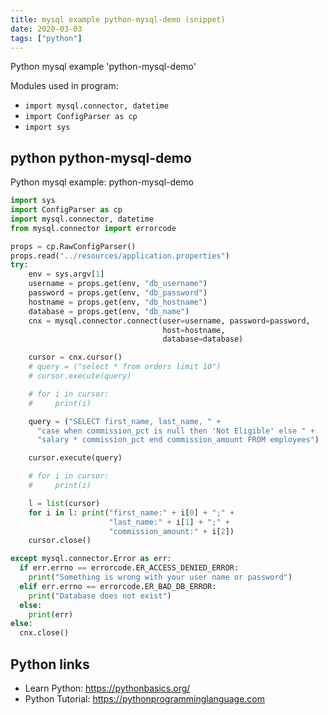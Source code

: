 ```yaml
---
title: mysql example python-mysql-demo (snippet)
date: 2020-03-03
tags: ["python"]
---
```

Python mysql example 'python-mysql-demo'


Modules used in program: 
* `import mysql.connector, datetime`
* `import ConfigParser as cp`
* `import sys`

## python python-mysql-demo

Python mysql example: python-mysql-demo

```python
import sys
import ConfigParser as cp
import mysql.connector, datetime
from mysql.connector import errorcode

props = cp.RawConfigParser()
props.read("../resources/application.properties")
try:
    env = sys.argv[1]
    username = props.get(env, "db_username")
    password = props.get(env, "db_password")
    hostname = props.get(env, "db_hostname")
    database = props.get(env, "db_name")
    cnx = mysql.connector.connect(user=username, password=password,
                                  host=hostname,
                                  database=database)

    cursor = cnx.cursor()
    # query = ("select * from orders limit 10")
    # cursor.execute(query)

    # for i in cursor:
    #     print(i)

    query = ("SELECT first_name, last_name, " +
      "case when commission_pct is null then 'Not Eligible' else " +
      "salary * commission_pct end commission_amount FROM employees")

    cursor.execute(query)

    # for i in cursor:
    #     print(i)

    l = list(cursor)
    for i in l: print("first_name:" + i[0] + ";" +
                      "last_name:" + i[1] + ";" +
                      "commission_amount:" + i[2])
    cursor.close()

except mysql.connector.Error as err:
  if err.errno == errorcode.ER_ACCESS_DENIED_ERROR:
    print("Something is wrong with your user name or password")
  elif err.errno == errorcode.ER_BAD_DB_ERROR:
    print("Database does not exist")
  else:
    print(err)
else:
  cnx.close()

```

## Python links

- Learn Python: https://pythonbasics.org/
- Python Tutorial: https://pythonprogramminglanguage.com
